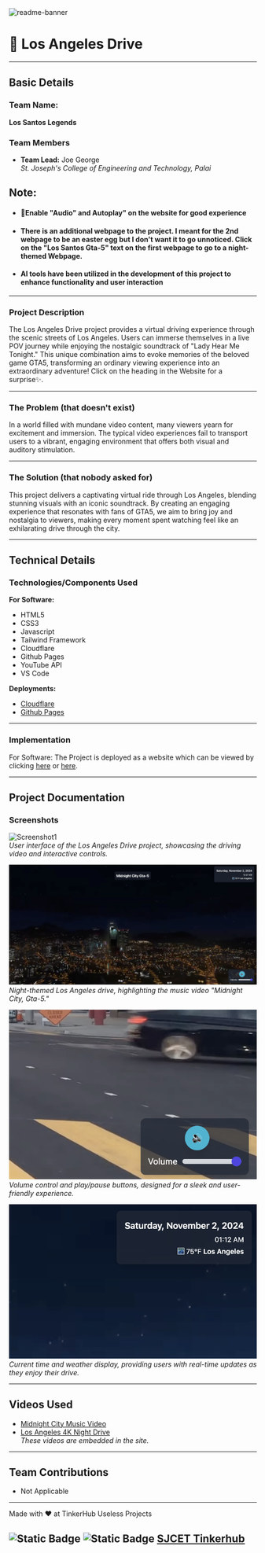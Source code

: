 <img height ="450" width="1000" alt="readme-banner" src="https://github.com/user-attachments/assets/35332e92-44cb-425b-9dff-27bcf1023c6c">

# 🌃 Los Angeles Drive

---

## Basic Details

### **Team Name:** 
**Los Santos Legends**

### **Team Members**
- **Team Lead:** Joe George  
  *St. Joseph's College of Engineering and Technology, Palai*

## **Note:** 
- #### 🔴Enable "Audio" and Autoplay" on the website for good experience
- #### There is an additional webpage to the project. I meant for the 2nd webpage to be an easter egg but I don't want it to go unnoticed. Click on the "Los Santos Gta-5" text on the first webpage to go to a night-themed Webpage.
- #### AI tools have been utilized in the development of this project to enhance functionality and user interaction
  
---

### **Project Description**
The Los Angeles Drive project provides a virtual driving experience through the scenic streets of Los Angeles. Users can immerse themselves in a live POV journey while enjoying the nostalgic soundtrack of "Lady Hear Me Tonight." This unique combination aims to evoke memories of the beloved game GTA5, transforming an ordinary viewing experience into an extraordinary adventure! 
Click on the heading in the Website for a surprise✨.

---

### **The Problem (that doesn't exist)**
In a world filled with mundane video content, many viewers yearn for excitement and immersion. The typical video experiences fail to transport users to a vibrant, engaging environment that offers both visual and auditory stimulation.

---

### **The Solution (that nobody asked for)**
This project delivers a captivating virtual ride through Los Angeles, blending stunning visuals with an iconic soundtrack. By creating an engaging experience that resonates with fans of GTA5, we aim to bring joy and nostalgia to viewers, making every moment spent watching feel like an exhilarating drive through the city.

---

## Technical Details

### **Technologies/Components Used**
**For Software:**
- HTML5
- CSS3
- Javascript
- Tailwind Framework
- Cloudflare
- Github Pages
- YouTube API
- VS Code

**Deployments:**
- [Cloudflare](https://los-angeles-drive.pages.dev)
- [Github Pages](https://joegeorge022.github.io/Los-Angeles-Drive/)
  
---

### **Implementation**
For Software: 
The Project is deployed as a website which can be viewed by clicking [here](https://joegeorge022.github.io/Los-Angeles-Drive/) or [here](https://los-angeles-drive.pages.dev/).

---

## Project Documentation

### **Screenshots**
![Screenshot1](Screenshots/pic1.png)  
*User interface of the Los Angeles Drive project, showcasing the driving video and interactive controls.*

![Screenshot4](Screenshots/pic4.png)  
*Night-themed Los Angeles drive, highlighting the music video "Midnight City, Gta-5."*

![Screenshot2](Screenshots/pic2.png)  
*Volume control and play/pause buttons, designed for a sleek and user-friendly experience.*

![Screenshot3](Screenshots/pic3.png)  
*Current time and weather display, providing users with real-time updates as they enjoy their drive.*

---

## **Videos Used**
- [Midnight City Music Video](https://youtu.be/D_4S4mT3xG0?si=ieAESdp9XJ2YZlch)  
- [Los Angeles 4K Night Drive](https://youtu.be/WL-xeM0RD7E?si=H8TjNcDeD-GgeKWT)  
*These videos are embedded in the site.*

---

## **Team Contributions**
- Not Applicable

---

Made with ❤️ at TinkerHub Useless Projects 

![Static Badge](https://img.shields.io/badge/TinkerHub-24?color=%23000000&link=https%3A%2F%2Fwww.tinkerhub.org%2F) 
![Static Badge](https://img.shields.io/badge/UselessProject--24-24?link=https%3A%2F%2Fwww.tinkerhub.org%2Fevents%2FQ2Q1TQKX6Q%2FUseless%2520Projects)
[SJCET Tinkerhub](https://www.tinkerhub.org/campus/2165/St.%20Josephs%20College%20of%20Engineering%20and%20Technology,%20Choondacherry)
---
